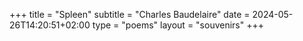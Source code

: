 +++
title = "Spleen"
subtitle = "Charles Baudelaire"
date = 2024-05-26T14:20:51+02:00
type = "poems"
layout = "souvenirs"
+++
